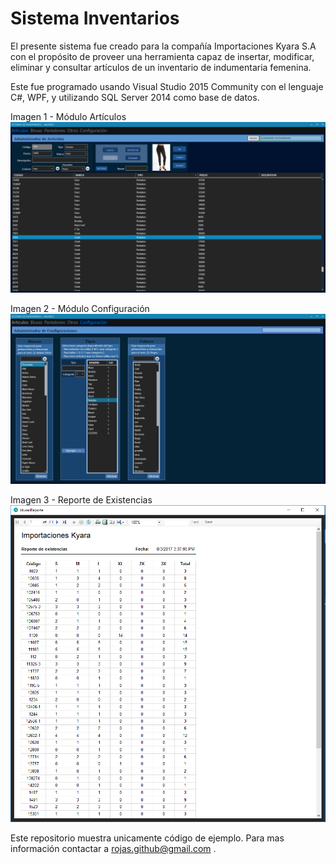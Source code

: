 # Sistema Inventarios
El presente sistema fue creado para la compañía Importaciones Kyara S.A con el propósito de proveer una herramienta capaz 
de insertar, modificar, eliminar y consultar artículos de un inventario de indumentaria femenina. 
  
Este fue programado usando Visual Studio 2015 Community con el lenguaje C#, WPF, y utilizando SQL Server 2014 como base de datos. 

Imagen 1 - Módulo Artículos
![Alt text](/Screenshots/2.PNG?raw=true "Módulo Artículos") 
  
Imagen 2 - Módulo Configuración
![Alt text](/Screenshots/6.PNG?raw=true "Módulo Configuración") 
  
Imagen 3 - Reporte de Existencias
![Alt text](/Screenshots/7.PNG?raw=true "Reporte") 
  
Este repositorio muestra unicamente código de ejemplo. Para mas información contactar a rojas.github@gmail.com .
